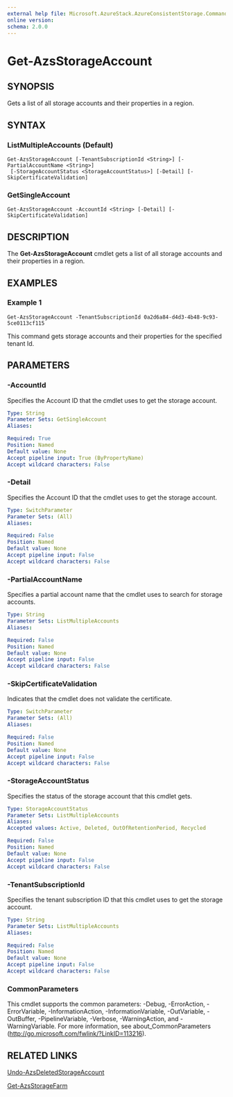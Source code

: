 ```yaml
---
external help file: Microsoft.AzureStack.AzureConsistentStorage.Commands.dll-Help.xml
online version: 
schema: 2.0.0
---
```


# Get-AzsStorageAccount

## SYNOPSIS
Gets a list of all storage accounts and their properties in a region.

## SYNTAX

### ListMultipleAccounts (Default)
```
Get-AzsStorageAccount [-TenantSubscriptionId <String>] [-PartialAccountName <String>]
 [-StorageAccountStatus <StorageAccountStatus>] [-Detail] [-SkipCertificateValidation]
```

### GetSingleAccount
```
Get-AzsStorageAccount -AccountId <String> [-Detail] [-SkipCertificateValidation]
```

## DESCRIPTION
The **Get-AzsStorageAccount** cmdlet gets a list of all storage accounts and their properties in a region.

## EXAMPLES
### Example 1

```
Get-AzsStorageAccount -TenantSubscriptionId 0a2d6a84-d4d3-4b48-9c93-5ce0113cf115 

```
This command gets storage accounts and their properties for the specified tenant Id.

## PARAMETERS

### -AccountId
Specifies the Account ID that the cmdlet uses to get the storage account.

```yaml
Type: String
Parameter Sets: GetSingleAccount
Aliases: 

Required: True
Position: Named
Default value: None
Accept pipeline input: True (ByPropertyName)
Accept wildcard characters: False
```

### -Detail
Specifies the Account ID that the cmdlet uses to get the storage account.

```yaml
Type: SwitchParameter
Parameter Sets: (All)
Aliases: 

Required: False
Position: Named
Default value: None
Accept pipeline input: False
Accept wildcard characters: False
```

### -PartialAccountName
Specifies a partial account name that the cmdlet uses to search for storage accounts.

```yaml
Type: String
Parameter Sets: ListMultipleAccounts
Aliases: 

Required: False
Position: Named
Default value: None
Accept pipeline input: False
Accept wildcard characters: False
```

### -SkipCertificateValidation
Indicates that the cmdlet does not validate the certificate.

```yaml
Type: SwitchParameter
Parameter Sets: (All)
Aliases: 

Required: False
Position: Named
Default value: None
Accept pipeline input: False
Accept wildcard characters: False
```

### -StorageAccountStatus
Specifies the status of the storage account that this cmdlet gets.

```yaml
Type: StorageAccountStatus
Parameter Sets: ListMultipleAccounts
Aliases: 
Accepted values: Active, Deleted, OutOfRetentionPeriod, Recycled

Required: False
Position: Named
Default value: None
Accept pipeline input: False
Accept wildcard characters: False
```

### -TenantSubscriptionId
Specifies the tenant subscription ID that this cmdlet uses to get the storage account.

```yaml
Type: String
Parameter Sets: ListMultipleAccounts
Aliases: 

Required: False
Position: Named
Default value: None
Accept pipeline input: False
Accept wildcard characters: False
```

### CommonParameters
This cmdlet supports the common parameters: -Debug, -ErrorAction, -ErrorVariable, -InformationAction, -InformationVariable, -OutVariable, -OutBuffer, -PipelineVariable, -Verbose, -WarningAction, and -WarningVariable. For more information, see about_CommonParameters (http://go.microsoft.com/fwlink/?LinkID=113216).


## RELATED LINKS

[Undo-AzsDeletedStorageAccount](./Undo-AzsDeletedStorageAccount.md)

[Get-AzsStorageFarm](./Get-AzsStorageFarm.md)

